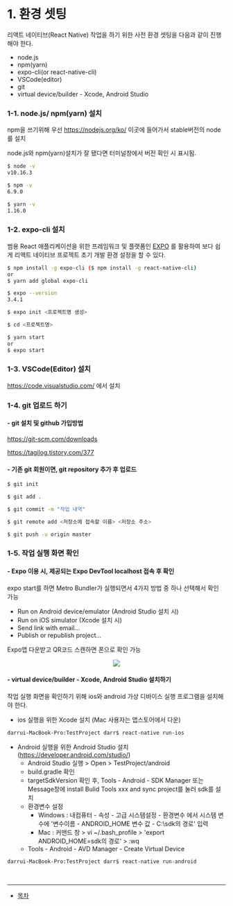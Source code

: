 # 1. 환경 셋팅
리액트 네이티브(React Native) 작업을 하기 위한 사전 환경 셋팅을 다음과 같이 진행해야 한다.

  * node.js
  * npm(yarn)
  * expo-cli(or react-native-cli)
  * VSCode(editor)
  * git
  * virtual device/builder - Xcode, Android Studio
  
  
### 1-1. node.js/ npm(yarn) 설치

npm을 쓰기위해 우선 https://nodejs.org/ko/ 이곳에 들어가서 stable버전의 node를 설치

node.js와 npm(yarn)설치가 잘 됐다면 터미널창에서 버전 확인 시 표시됨.
```bash
$ node -v
v10.16.3

$ npm -v
6.9.0

$ yarn -v
1.16.0
```

### 1-2. expo-cli 설치

범용 React 애플리케이션을 위한 프레임워크 및 플랫폼인 [EXPO](https://docs.expo.io/versions/latest/) 를 활용하여 보다 쉽게 리액트 네이티브 프로젝트 초기 개발 환경 설정을 할 수 있다.

```bash
$ npm install -g expo-cli ($ npm install -g react-native-cli)
or
$ yarn add global expo-cli

$ expo --version
3.4.1

$ expo init <프로젝트명 생성>

$ cd <프로젝트명>

$ yarn start
or
$ expo start
```

### 1-3. VSCode(Editor) 설치

https://code.visualstudio.com/ 에서 설치

### 1-4. git 업로드 하기

#### - git 설치 및 github 가입방법

https://git-scm.com/downloads

https://tagilog.tistory.com/377

#### - 기존 git 회원이면, git repository 추가 후 업로드

```bash
$ git init

$ git add .

$ git commit -m "작업 내역"

$ git remote add <저장소에 접속할 이름> <저장소 주소>

$ git push -u origin master
```

### 1-5. 작업 실행 화면 확인

#### - Expo 이용 시, 제공되는 Expo DevTool localhost 접속 후 확인
expo start를 하면 Metro Bundler가 실행되면서 4가지 방법 중 하나 선택해서 확인 가능
* Run on Android device/emulator (Android Studio 설치 시)
* Run on iOS simulator (Xcode 설치 시)
* Send link with email...
* Publish or republish project...

Expo앱 다운받고 QR코드 스캔하면 폰으로 확인 가능 

<p align="center"><img src="https://user-images.githubusercontent.com/13953651/72049466-578c8700-3302-11ea-89f6-40700ad11d7b.png" ></p>

#### - virtual device/builder - Xcode, Android Studio 설치하기
작업 실행 화면을 확인하기 위해 ios와 android 가상 디바이스 실행 프로그램을 설치해야 한다.
* ios 실행을 위한 Xcode 설치 (Mac 사용자는 앱스토어에서 다운)

```bash
darrui-MacBook-Pro:TestProject darr$ react-native run-ios
```
* Android 실행을 위한 Android Studio 설치 (https://developer.android.com/studio/)
  * Android Studio 실행 > Open > TestProject/android
  * build.gradle 확인
  * targetSdkVersion 확인 후, Tools - Android - SDK Manager 또는 Message창에 install Bulid Tools xxx and sync project를 눌러 sdk를 설치
  * 환경변수 설정
    - Windows : 내컴퓨터 - 속성 - 고급 시스템설정 - 환경변수 에서 시스템 변수에 '변수이름 - ANDROID_HOME 변수 값 - C:\sdk의 경로' 입력
    - Mac : 커맨드 창 > vi ~/.bash_profile > 'export ANDROID_HOME=sdk의 경로' > :wq
  * Tools - Android - AVD Manager - Create Virtual Device

```bash
darrui-MacBook-Pro:TestProject darr$ react-native run-android
```

<br />

---

* [목차](../../../)
